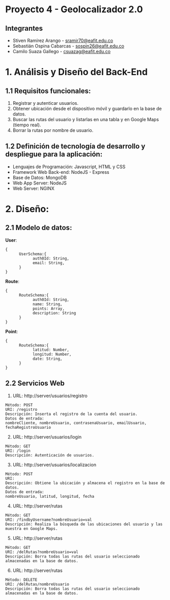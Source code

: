 # Proyecto 4 - Geolocalizador 2.0

## Integrantes 

- Stiven Ramírez Arango - sramir70@eafit.edu.co
- Sebastián Ospina Cabarcas - sospin26@eafit.edu.co
- Camilo Suaza Gallego - csuazag@eafit.edu.co

# 1. Análisis y Diseño del Back-End

## 1.1 Requisitos funcionales:

1. Registrar y autenticar usuarios.
2. Obtener ubicación desde el dispositivo móvil y guardarlo en la base de datos.
3. Buscar las rutas del usuario y listarlas en una tabla y en Google Maps (tiempo real).
4. Borrar la rutas por nombre de usuario.

## 1.2 Definición de tecnología de desarrollo y despliegue para la aplicación:

* Lenguajes de Programación: Javascript, HTML y CSS
* Framework Web Back-end: NodeJS - Express
* Base de Datos: MongoDB
* Web App Server: NodeJS
* Web Server: NGINX

# 2. Diseño:

## 2.1 Modelo de datos:

 **User**:

    {
		  UserSchema:{
				auth0Id: String, 
				email: String, 
		  }
    }

  **Route**:

    {
		  RouteSchema:{
				auth0Id: String, 
				name: String, 
				points: Array, 
				description: String
		  }
    }
	
  **Point**:

    {
		  RouteSchema:{
				latitud: Number, 
				longitud: Number, 
				date: String, 
		  }
    }

## 2.2 Servicios Web

  1. URL: http://server/usuarios/registro

    Método: POST
    URI: /registro
    Descripción: Inserta el registro de la cuenta del usuario.
    Datos de entrada:
    nombreCliente, nombreUsuario, contrasenaUsuario, emailUsuario, fechaRegistroUsuario

  2. URL: http://server/usuarios/login

    Método: GET
    URI: /login
    Descripción: Autenticación de usuarios.

  3. URL: http://server/usuarios/localizacion

    Método: POST
    URI:
    Descripción: Obtiene la ubicación y almacena el registro en la base de datos.
    Datos de entrada:
    nombreUsuario, latitud, longitud, fecha

  4. URL: http://server/rutas

    Método: GET
    URI: /findbyUsername?nombreUsuario=val
    Descripción: Realiza la búsqueda de las ubicaciones del usuario y las muestra en Google Maps.

  5. URL: http://server/rutas

    Método: GET
    URI: /delRutas?nombreUsuario=val
    Descripción: Borra todas las rutas del usuario seleccionado almacenadas en la base de datos.

  6. URL: http://server/rutas

    Método: DELETE
    URI: /delRutas/nombreUsuario
    Descripción: Borra todas las rutas del usuario seleccionado almacenadas en la base de datos.

